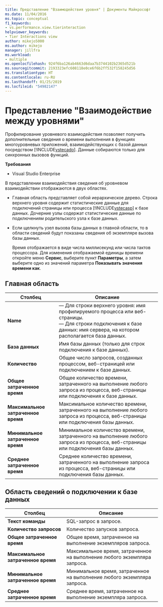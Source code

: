 ```yaml
---
title: Представление "Взаимодействия уровня" | Документы Майкрософт
ms.date: 11/04/2016
ms.topic: conceptual
f1_keywords:
- vs.performance.view.tierinteraction
helpviewer_keywords:
- Tier Interactions view
author: mikejo5000
ms.author: mikejo
manager: jillfra
ms.workload:
- multiple
ms.openlocfilehash: 924f6ba126ab4663d6daa7b3744102b2365d521b
ms.sourcegitcommit: 2193323efc608118e0ce6f6b2ff532f158245d56
ms.translationtype: HT
ms.contentlocale: ru-RU
ms.lasthandoff: 01/25/2019
ms.locfileid: "54982147"
---
```

# <a name="tier-interactions-view"></a>Представление "Взаимодействие между уровнями"

Профилирование уровневого взаимодействия позволяет получить дополнительные сведения о времени выполнения в функциях многоуровневых приложений, взаимодействующих с базой данных посредством [!INCLUDE[vstecado](../data-tools/includes/vstecado_md.md)]. Данные собираются только для синхронных вызовов функций.

**Требования**

- Visual Studio Enterprise

В представлении взаимодействия сведения об уровневом взаимодействии отображаются в двух областях.

- Главная область представляет собой иерархическое дерево. Строка верхнего уровня содержит статистические данные для подключений страницы или процесса [!INCLUDE[vstecasp](../code-quality/includes/vstecasp_md.md)] к базе данных. Дочерние узлы содержат статистические данные по подключениям родительского узла к базе данных.

- Если щелкнуть узел вызова базы данных в главной области, то в области сведений будут показаны сведения об экземпляре вызова базы данных.

  Время отображается в виде числа миллисекунд или числа тактов процессора. Для изменения отображаемой единицы времени откройте меню **Сервис**, выберите пункт **Параметры**, а затем выберите одно из значений параметра **Показывать значения времени как**.

## <a name="master-pane"></a>Главная область

|Столбец|Описание|
|------------|-----------------|
|**Name**|— Для строки верхнего уровня: имя профилируемого процесса или веб-страницы.<br />— Для строки подключения к базе данных: имя сервера, на котором располагается база данных.|
|**База данных**|Имя базы данных (только для строк подключения к базе данных).|
|**Количество**|Общее число запросов, созданных процессом, веб-страницей или подключением к базе данных.|
|**Общее затраченное время**|Общее количество времени, затраченного на выполнение любого запроса из процесса, веб-страницы или подключения к базе данных.|
|**Максимальное затраченное время**|Максимальное количество времени, затраченного на выполнение любого запроса из процесса, веб-страницы или подключения базы данных.|
|**Минимальное затраченное время**|Минимальное количество времени, затраченного на выполнение любого запроса из процесса, веб-страницы или подключения базы данных.|
|**Среднее затраченное время**|Среднее количество времени, затраченного на выполнение запроса из процесса, веб-страницы или подключения базы данных.|

## <a name="database-connection-details-pane"></a>Область сведений о подключении к базе данных

|Столбец|Описание|
|------------|-----------------|
|**Текст команды**|SQL-запрос в запросе.|
|**Количество запросов**|Количество запусков запроса.|
|**Общее затраченное время**|Общее время, затраченное на выполнение экземпляров запроса.|
|**Максимальное затраченное время**|Максимальное время, затраченное на выполнение любого экземпляра запроса.|
|**Минимальное затраченное время**|Минимальное время, затраченное на выполнение любого экземпляра запроса.|
|**Среднее затраченное время**|Среднее время, затраченное на выполнение экземпляра запроса.|
